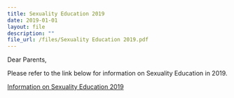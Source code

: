 ```yaml
---
title: Sexuality Education 2019
date: 2019-01-01
layout: file
description: ""
file_url: /files/Sexuality Education 2019.pdf
---
```


Dear Parents,

  

Please refer to the link below for information on Sexuality Education in 2019.

  

[Information on Sexuality Education 2019](https://www-bpghs-moe-edu-sg-admin.cwp.sg/qql/slot/u148/BPGHS%202019/Announcements%20&%20Updates/Sexuality%20Education%202019/Sexuality%20Education%202019.pdf)